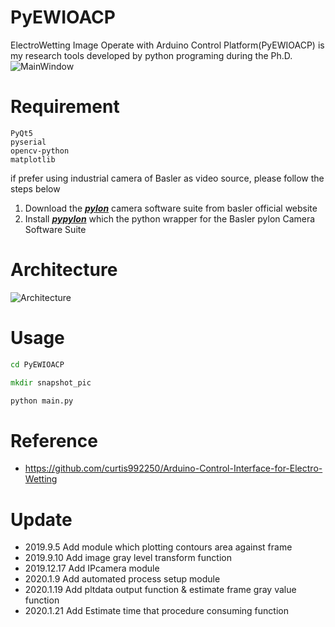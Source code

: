 # PyEWIOACP
ElectroWetting Image Operate with Arduino Control Platform(PyEWIOACP) is my research tools developed by python programing during the Ph.D.
![MainWindow](https://i.imgur.com/sQ9I8NG.png)

# Requirement
```text
PyQt5
pyserial
opencv-python
matplotlib
```
if prefer using industrial camera of Basler as video source, please follow the steps below

1. Download the [**_pylon_**](https://www.baslerweb.com/en/sales-support/downloads/software-downloads/) camera software suite from basler official website
2. Install [**_pypylon_**](https://github.com/basler/pypylon) which the python wrapper for the Basler pylon Camera Software Suite

# Architecture
![Architecture](https://i.imgur.com/tCcktXx.png)

# Usage
```cmd
cd PyEWIOACP

mkdir snapshot_pic

python main.py
```

# Reference

* <https://github.com/curtis992250/Arduino-Control-Interface-for-Electro-Wetting>

# Update

* 2019.9.5 Add module which plotting contours area against frame 
* 2019.9.10 Add image gray level transform function
* 2019.12.17 Add IPcamera module 
* 2020.1.9 Add automated process setup module
* 2020.1.19 Add pltdata output function & estimate frame gray value function
* 2020.1.21 Add Estimate time that procedure consuming function 